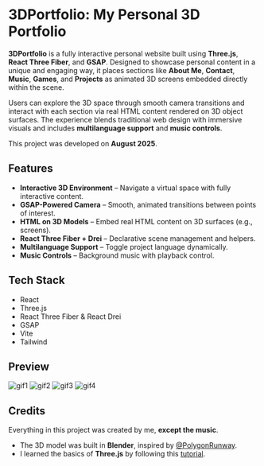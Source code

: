 # 3DPortfolio: My Personal 3D Portfolio

**3DPortfolio** is a fully interactive personal website built using **Three.js**, **React Three Fiber**, and **GSAP**. Designed to showcase personal content in a unique and engaging way, it places sections like **About Me**, **Contact**, **Music**, **Games**, and **Projects** as animated 3D screens embedded directly within the scene.

Users can explore the 3D space through smooth camera transitions and interact with each section via real HTML content rendered on 3D object surfaces. The experience blends traditional web design with immersive visuals and includes **multilanguage support** and **music controls**.

This project was developed on **August 2025**.

## Features

- **Interactive 3D Environment** – Navigate a virtual space with fully interactive content.
- **GSAP-Powered Camera** – Smooth, animated transitions between points of interest.
- **HTML on 3D Models** – Embed real HTML content on 3D surfaces (e.g., screens).
- **React Three Fiber + Drei** – Declarative scene management and helpers.
- **Multilanguage Support** – Toggle project language dynamically.
- **Music Controls** – Background music with playback control.

## Tech Stack

- React
- Three.js
- React Three Fiber & React Drei
- GSAP
- Vite
- Tailwind

## Preview
![gif1](https://github.com/user-attachments/assets/f7108c0f-e408-4237-b11f-35929f610d94)
![gif2](https://github.com/user-attachments/assets/d00205b1-8019-4dbd-a4cf-7db6a711b39c)
![gif3](https://github.com/user-attachments/assets/e87f1d0d-d892-4680-a1af-c5adb29fd829)
![gif4](https://github.com/user-attachments/assets/78bff3bb-6911-46f6-8f1f-2d98dc29ffd9)

## Credits

Everything in this project was created by me, **except the music**.

- The 3D model was built in **Blender**, inspired by [@PolygonRunway](https://www.youtube.com/@polygonrunway).
- I learned the basics of **Three.js** by following this [tutorial](https://www.youtube.com/watch?v=AB6sulUMRGE&t=25130s).

